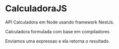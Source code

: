 # CalculadoraJS

API Calculadora em Node usando framework NestJs.  

Calculadora formulada com base em compiladores

Enviamos uma expressao e ela retorna o resultado. 
